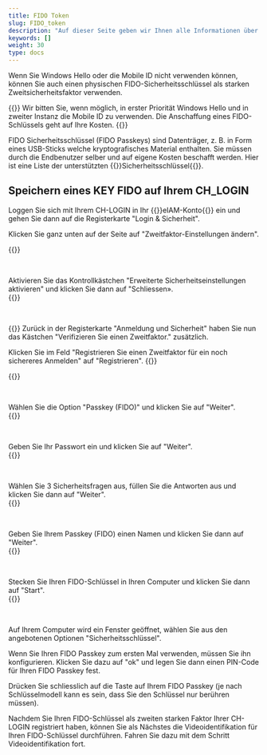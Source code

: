 ```yaml
---
title: FIDO Token
slug: FIDO_token
description: "Auf dieser Seite geben wir Ihnen alle Informationen über die Verwendung von FIDO Passkeys als zweiten Sicherheitsfaktor."
keywords: []
weight: 30
type: docs
---
```


Wenn Sie Windows Hello oder die Mobile ID nicht verwenden können, können Sie auch einen physischen FIDO-Sicherheitsschlüssel als starken Zweitsicherheitsfaktor verwenden.  

{{<alert color="warning">}}
Wir bitten Sie, wenn möglich, in erster Priorität Windows Hello und in zweiter Instanz die Mobile ID zu verwenden. Die Anschaffung eines FIDO-Schlüssels geht auf Ihre Kosten. 
{{</alert>}}

FIDO Sicherheitsschlüssel (FIDO Passkeys) sind Datenträger, z. B. in Form eines USB-Sticks welche kryptografisches Material enthalten. Sie müssen durch die Endbenutzer selber und auf eigene Kosten beschafft werden. Hier ist eine Liste der unterstützten {{<link url="https://www.agov.admin.ch/de/sicherheitsschluessel" newTab="true">}}Sicherheitsschlüssel{{</link>}}.

<!--FIDO Passkeys sind Datenträger, z. B. in Form eines USB-Sticks welche kryptografisches Material enthalten.

eIAM unterstützt folgende FIDO Passkeys Typen für das CH-LOGIN.
- YubiKey 5 FIPS Series with NFC
- YubiKey 5 Series
- YubiKey 5 Series with NFC
- Security Key by Yubico with NFC
- Feitian BioPass FIDO2 Authenticator-->

##  Speichern eines KEY FIDO auf Ihrem CH_LOGIN

<!-- 1ere paire de colonnes -->

<div class="two_column">

<div class="left_col">
<!-- First column content goes here -->
<p> Loggen Sie sich mit Ihrem CH-LOGIN in Ihr {{<link url="https://www.myaccount.eiam.admin.ch/" newTab="true">}}eIAM-Konto{{</link>}} ein und gehen Sie dann auf die Registerkarte "Login & Sicherheit". </p>

<p> Klicken Sie ganz unten auf der Seite auf "Zweitfaktor-Einstellungen ändern". </p>
</div>

<div class="right_col">
<!-- Second column content goes here -->
{{<insertImage image="modif_parametres_de.png" class="edge max-w-90">}} 
</div>

</div>

&nbsp; 

<!-- 2eme paire de colonnes -->

<div class="two_column">

<div class="left_col">
<!-- First column content goes here -->
Aktivieren Sie das Kontrollkästchen "Erweiterte Sicherheitseinstellungen aktivieren" und klicken Sie dann auf "Schliessen».
</div>

<div class="right_col">
<!-- Second column content goes here -->
{{<insertImage image="activation_param_de.png" description="Activation paramètres avancés" class="edge max-w-90">}} 
</div>

</div>

&nbsp; 

<!-- 3eme paire de colonnes -->

<div class="two_column">

<div class="left_col">
<!-- First column content goes here -->
{{<markdown>}}
Zurück in der Registerkarte "Anmeldung und Sicherheit" haben Sie nun das Kästchen "Verifizieren Sie einen Zweitfaktor." zusätzlich.

Klicken Sie im Feld "Registrieren Sie einen Zweitfaktor für ein noch sichereres Anmelden" auf "Registrieren".
{{</markdown>}}
</div>

<div class="right_col">
<!-- Second column content goes here -->
{{<insertImage image="ajout_facteur_de.png" description="ajout second facteur" class="edge max-w-90">}} 
</div>

</div>

&nbsp; 


<!-- 4eme paire de colonnes -->

<div class="two_column">

<div class="left_col">
<!-- First column content goes here -->
Wählen Sie die Option "Passkey (FIDO)" und klicken Sie auf "Weiter".
</div>

<div class="right_col">
<!-- Second column content goes here -->
{{<insertImage image="choix_fido_de.png" class="edge max-w-90">}}
</div>

</div>

&nbsp; 

<!-- 6eme paire de colonnes -->

<div class="two_column">

<div class="left_col">
<!-- First column content goes here -->
Geben Sie Ihr Passwort ein und klicken Sie auf "Weiter".
</div>

<div class="right_col">
<!-- Second column content goes here -->
{{<insertImage image="fido_mdp_de.png" class="edge max-w-90">}}
</div>

</div>

&nbsp; 

<!-- 7eme paire de colonnes -->

<div class="two_column">

<div class="left_col">
<!-- First column content goes here -->
Wählen Sie 3 Sicherheitsfragen aus, füllen Sie die Antworten aus und klicken Sie dann auf "Weiter".
</div>

<div class="right_col">
<!-- Second column content goes here -->
{{<insertImage image="questions_secu_de.png" class="edge max-w-90">}} 
</div>

</div>

&nbsp;

<!-- 8eme paire de colonnes -->

<div class="two_column">

<div class="left_col">
<!-- First column content goes here -->
Geben Sie Ihrem Passkey (FIDO) einen Namen und klicken Sie dann auf "Weiter".
</div>

<div class="right_col">
<!-- Second column content goes here -->
{{<insertImage image="nom_fido_de.png" class="edge max-w-90">}}
</div>

</div>

&nbsp;

<!-- 9eme paire de colonnes -->

<div class="two_column">

<div class="left_col">
<!-- First column content goes here -->
Stecken Sie Ihren FIDO-Schlüssel in Ihren Computer und klicken Sie dann auf "Start". 
</div>

<div class="right_col">
<!-- Second column content goes here -->
{{<insertImage image="config_fido.png" class="edge max-w-90">}}
</div>

</div>

&nbsp;
 
Auf Ihrem Computer wird ein Fenster geöffnet, wählen Sie aus den angebotenen Optionen "Sicherheitsschlüssel". 

Wenn Sie Ihren FIDO Passkey zum ersten Mal verwenden, müssen Sie ihn konfigurieren. Klicken Sie dazu auf "ok" und legen Sie dann einen PIN-Code für Ihren FIDO Passkey fest. 

Drücken Sie schliesslich auf die Taste auf Ihrem FIDO Passkey (je nach Schlüsselmodell kann es sein, dass Sie den Schlüssel nur berühren müssen).

<!-- 
Die Erläuterungen zum Speichern des FIDO Passkeys in Ihrer CH_LOGIN sind noch nicht verfügbar. In der Zwischenzeit können Sie sich auf [diese Anleitung](https://help.eiam.swiss/?c=passkeys&l=de) beziehen.
 

Die Erläuterungen zur Videoidentifikation für den FIDO Passkeys sind noch nicht verfügbar. In der Zwischenzeit können Sie sich auf [diese Anleitung](https://help.eiam.swiss/index.php?c=h!vipspasskey&l=de) beziehen.
-->

Nachdem Sie Ihren FIDO-Schlüssel als zweiten starken Faktor Ihrer CH-LOGIN registriert haben, können Sie als Nächstes die Videoidentifikation für Ihren FIDO-Schlüssel durchführen. Fahren Sie dazu mit dem Schritt Videoidentifikation fort.
